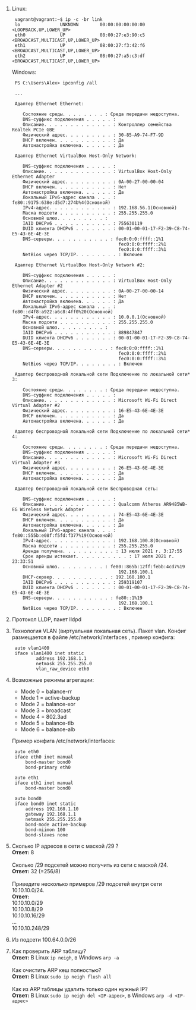 1. Linux:

        vagrant@vagrant:~$ ip -c -br link
        lo               UNKNOWN        00:00:00:00:00:00 <LOOPBACK,UP,LOWER_UP>
        eth0             UP             08:00:27:e3:90:c5 <BROADCAST,MULTICAST,UP,LOWER_UP>
        eth1             UP             08:00:27:f3:42:f6 <BROADCAST,MULTICAST,UP,LOWER_UP>
        eth2             UP             08:00:27:a5:c3:df <BROADCAST,MULTICAST,UP,LOWER_UP>

    Windows:

        PS C:\Users\Alex> ipconfig /all
        
        ...
        
        Адаптер Ethernet Ethernet:
        
           Состояние среды. . . . . . . . : Среда передачи недоступна.
           DNS-суффикс подключения . . . . . :
           Описание. . . . . . . . . . . . . : Контроллер семейства Realtek PCIe GBE
           Физический адрес. . . . . . . . . : 30-85-A9-74-F7-9D
           DHCP включен. . . . . . . . . . . : Да
           Автонастройка включена. . . . . . : Да
        
        Адаптер Ethernet VirtualBox Host-Only Network:
        
           DNS-суффикс подключения . . . . . :
           Описание. . . . . . . . . . . . . : VirtualBox Host-Only Ethernet Adapter
           Физический адрес. . . . . . . . . : 0A-00-27-00-00-04
           DHCP включен. . . . . . . . . . . : Нет
           Автонастройка включена. . . . . . : Да
           Локальный IPv6-адрес канала . . . : fe80::9175:638e:d5d7:274b%4(Основной)
           IPv4-адрес. . . . . . . . . . . . : 192.168.56.1(Основной)
           Маска подсети . . . . . . . . . . : 255.255.255.0
           Основной шлюз. . . . . . . . . :
           IAID DHCPv6 . . . . . . . . . . . : 755630119
           DUID клиента DHCPv6 . . . . . . . : 00-01-00-01-17-F2-39-C8-74-E5-43-6E-4E-3E
           DNS-серверы. . . . . . . . . . . : fec0:0:0:ffff::1%1
                                               fec0:0:0:ffff::2%1
                                               fec0:0:0:ffff::3%1
           NetBios через TCP/IP. . . . . . . . : Включен
        
        Адаптер Ethernet VirtualBox Host-Only Network #2:
        
           DNS-суффикс подключения . . . . . :
           Описание. . . . . . . . . . . . . : VirtualBox Host-Only Ethernet Adapter #2
           Физический адрес. . . . . . . . . : 0A-00-27-00-00-14
           DHCP включен. . . . . . . . . . . : Нет
           Автонастройка включена. . . . . . : Да
           Локальный IPv6-адрес канала . . . : fe80::d4f8:a922:a6c8:4ff0%20(Основной)
           IPv4-адрес. . . . . . . . . . . . : 10.0.0.1(Основной)
           Маска подсети . . . . . . . . . . : 255.255.255.0
           Основной шлюз. . . . . . . . . :
           IAID DHCPv6 . . . . . . . . . . . : 889847847
           DUID клиента DHCPv6 . . . . . . . : 00-01-00-01-17-F2-39-C8-74-E5-43-6E-4E-3E
           DNS-серверы. . . . . . . . . . . : fec0:0:0:ffff::1%1
                                               fec0:0:0:ffff::2%1
                                               fec0:0:0:ffff::3%1
           NetBios через TCP/IP. . . . . . . . : Включен
        
        Адаптер беспроводной локальной сети Подключение по локальной сети* 3:
        
           Состояние среды. . . . . . . . : Среда передачи недоступна.
           DNS-суффикс подключения . . . . . :
           Описание. . . . . . . . . . . . . : Microsoft Wi-Fi Direct Virtual Adapter #2
           Физический адрес. . . . . . . . . : 16-E5-43-6E-4E-3E
           DHCP включен. . . . . . . . . . . : Да
           Автонастройка включена. . . . . . : Да
        
        Адаптер беспроводной локальной сети Подключение по локальной сети* 4:
        
           Состояние среды. . . . . . . . : Среда передачи недоступна.
           DNS-суффикс подключения . . . . . :
           Описание. . . . . . . . . . . . . : Microsoft Wi-Fi Direct Virtual Adapter #3
           Физический адрес. . . . . . . . . : 26-E5-43-6E-4E-3E
           DHCP включен. . . . . . . . . . . : Да
           Автонастройка включена. . . . . . : Да
        
        Адаптер беспроводной локальной сети Беспроводная сеть:
        
           DNS-суффикс подключения . . . . . :
           Описание. . . . . . . . . . . . . : Qualcomm Atheros AR9485WB-EG Wireless Network Adapter
           Физический адрес. . . . . . . . . : 74-E5-43-6E-4E-3E
           DHCP включен. . . . . . . . . . . : Да
           Автонастройка включена. . . . . . : Да
           Локальный IPv6-адрес канала . . . : fe80::555b:e08f:f5fd:f377%19(Основной)
           IPv4-адрес. . . . . . . . . . . . : 192.168.100.8(Основной)
           Маска подсети . . . . . . . . . . : 255.255.255.0
           Аренда получена. . . . . . . . . . : 13 июля 2021 г. 3:17:55
           Срок аренды истекает. . . . . . . . . . : 17 июля 2021 г. 23:33:51
           Основной шлюз. . . . . . . . . : fe80::865b:12ff:febb:4cd7%19
                                               192.168.100.1
           DHCP-сервер. . . . . . . . . . . : 192.168.100.1
           IAID DHCPv6 . . . . . . . . . . . : 259319107
           DUID клиента DHCPv6 . . . . . . . : 00-01-00-01-17-F2-39-C8-74-E5-43-6E-4E-3E
           DNS-серверы. . . . . . . . . . . : fe80::1%19
                                               192.168.100.1
           NetBios через TCP/IP. . . . . . . . : Включен
   

2. Протокол LLDP, пакет lldpd

3. Технология VLAN (виртуальная локальная сеть). Пакет vlan. Конфиг размещается в файле /etc/network/interfaces , пример конфига:

        auto vlan1400
        iface vlan1400 inet static
                address 192.168.1.1
                netmask 255.255.255.0
                vlan_raw_device eth0

4. Возможные режимы агрегации:

    - Mode 0 = balance-rr
    - Mode 1 = active-backup
    - Mode 2 = balance-xor
    - Mode 3 = broadcast
    - Mode 4 = 802.3ad
    - Mode 5 = balance-tlb
    - Mode 6 = balance-alb

    Пример конфига /etc/network/interfaces:

        auto eth0
        iface eth0 inet manual
            bond-master bond0
            bond-primary eth0
        
        auto eth1
        iface eth1 inet manual
            bond-master bond0
        
        auto bond0
        iface bond0 inet static
            address 192.168.1.10
            gateway 192.168.1.1
            netmask 255.255.255.0
            bond-mode active-backup
            bond-miimon 100
            bond-slaves none
	
5. Сколько IP адресов в сети с маской /29 ?  
    **Ответ:** 8
    <br><br>
    Сколько /29 подсетей можно получить из сети с маской /24.  
    **Ответ:** 32 (=256/8)
    <br><br>
    Приведите несколько примеров /29 подсетей внутри сети 10.10.10.0/24.  
    **Ответ:**  
    10.10.10.0/29  
    10.10.10.8/29  
    10.10.10.16/29  
    ...  
    10.10.10.248/29


6. Из подсети 100.64.0.0/26


7. Как проверить ARP таблицу?  
    **Ответ:** В Linux `ip neigh`, в Windows `arp -a`
    <br><br>
    Как очистить ARP кеш полностью?  
    **Ответ:** В Linux `sudo ip neigh flush all`
    <br><br>
    Как из ARP таблицы удалить только один нужный IP?  
    **Ответ:** В Linux `sudo ip neigh del <IP-адрес>`, в Windows `arp -d <IP-адрес>`
